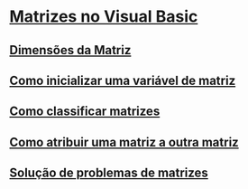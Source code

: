 # [Matrizes no Visual Basic](index.md)
## [Dimensões da Matriz](array-dimensions.md)
## [Como inicializar uma variável de matriz](how-to-initialize-an-array-variable.md)
## [Como classificar matrizes](how-to-sort-an-array.md)
## [Como atribuir uma matriz a outra matriz](how-to-assign-one-array-to-another-array.md)
## [Solução de problemas de matrizes](troubleshooting-arrays.md)